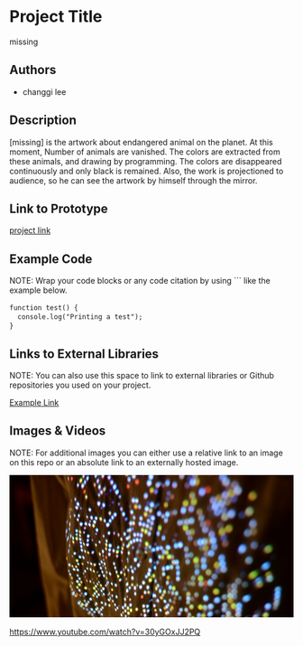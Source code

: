 # Project Title
missing

## Authors
- changgi lee

## Description
[missing] is the artwork about endangered animal on the planet. At this moment, Number of animals are vanished. The colors are extracted from these animals, and drawing by programming. The colors are disappeared continuously and only black is remained. Also, the work is projectioned to audience, so he can see the artwork by himself through the mirror.

## Link to Prototype
[project link](http://real.cafe24.com/missing/index.html)

## Example Code
NOTE: Wrap your code blocks or any code citation by using ``` like the example below.
```
function test() {
  console.log("Printing a test");
}
```

## Links to External Libraries
 NOTE: You can also use this space to link to external libraries or Github repositories you used on your project.

[Example Link](http://www.google.com "Example Link")

## Images & Videos
NOTE: For additional images you can either use a relative link to an image on this repo or an absolute link to an externally hosted image.

![Example Image](project_images/cover.jpg?raw=true "Example Image")

https://www.youtube.com/watch?v=30yGOxJJ2PQ
